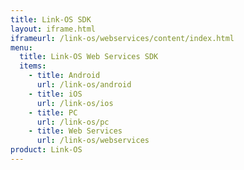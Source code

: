 ```yaml
---
title: Link-OS SDK
layout: iframe.html
iframeurl: /link-os/webservices/content/index.html
menu:
  title: Link-OS Web Services SDK
  items:
    - title: Android
      url: /link-os/android
    - title: iOS
      url: /link-os/ios
    - title: PC
      url: /link-os/pc
    - title: Web Services
      url: /link-os/webservices
product: Link-OS
---
```


